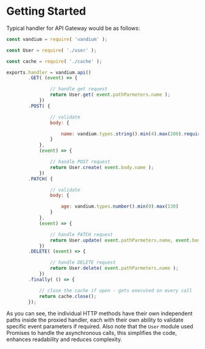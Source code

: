 # Getting Started

Typical handler for API Gateway would be as follows:

```js
const vandium = require( 'vandium' );

const User = require( './user' );

const cache = require( './cache' );

exports.handler = vandium.api()
        .GET( (event) => {

                // handle get request
                return User.get( event.pathParmeters.name );
            })
        .POST( {

                // validate
                body: {

                    name: vandium.types.string().min(4).max(200).required()
                }
            },
            (event) => {

                // handle POST request
                return User.create( event.body.name );
            })
        .PATCH( {

                // validate
                body: {

                    age: vandium.types.number().min(0).max(130)
                }
            },
            (event) => {

                // handle PATCH request
                return User.update( event.pathParmeters.name, event.body );
            })
        .DELETE( (event) => {

                // handle DELETE request
                return User.delete( event.pathParmeters.name );
            })
        .finally( () => {

            // close the cache if open - gets executed on every call
            return cache.close();
        });
```

As you can see, the individual HTTP methods have their own independent paths inside the proxied handler, each with their own ability to
validate specific event parameters if required. Also note that the `User` module used Promises to handle the asynchronous calls, this
simplifies the code, enhances readability and reduces complexity.
